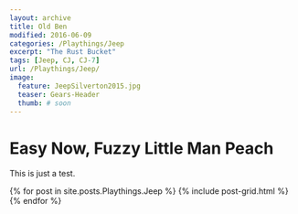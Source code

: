 ```yaml
---
layout: archive
title: Old Ben
modified: 2016-06-09
categories: /Playthings/Jeep
excerpt: "The Rust Bucket"
tags: [Jeep, CJ, CJ-7]
url: /Playthings/Jeep/
image:
  feature: JeepSilverton2015.jpg
  teaser: Gears-Header
  thumb: # soon
---
```



# Easy Now, Fuzzy Little Man Peach

This is just a test.

<div class="tiles">
{% for post in site.posts.Playthings.Jeep %}
	{% include post-grid.html %}
{% endfor %}
</div><!-- /.tiles -->
